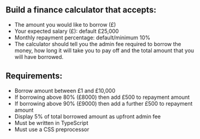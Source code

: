 ## Build a finance calculator that accepts:

- The amount you would like to borrow (£)
- Your expected salary (£): default £25,000
- Monthly repayment percentage: default/minimum 10%
- The calculator should tell you the admin fee required to borrow the money, how long it will take you to pay off and the total amount that you will have borrowed.

## Requirements:

- Borrow amount between £1 and £10,000
- If borrowing above 80% (£8000) then add £500 to repayment amount
- If borrowing above 90% (£9000) then add a further £500 to repayment amount
- Display 5% of total borrowed amount as upfront admin fee
- Must be written in TypeScript
- Must use a CSS preprocessor
